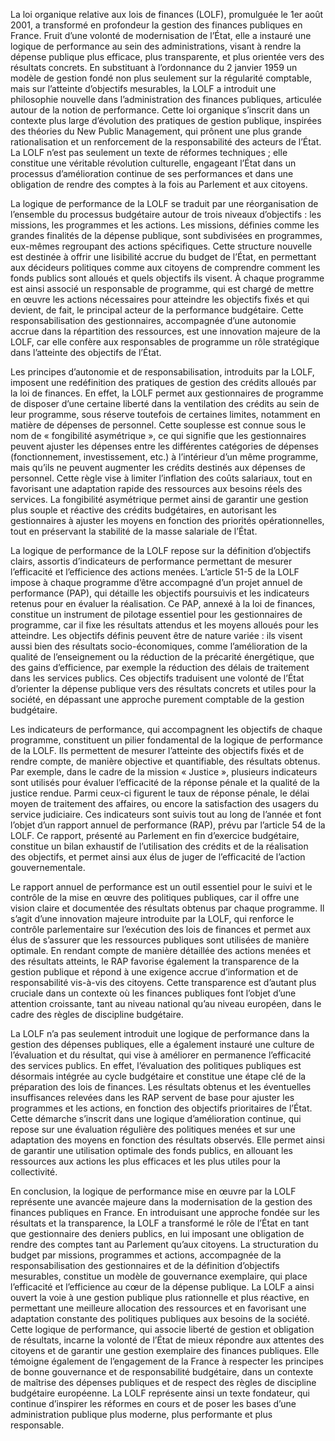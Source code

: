 La loi organique relative aux lois de finances (LOLF), promulguée le 1er août 2001, a transformé en profondeur la gestion des finances publiques en France. Fruit d’une volonté de modernisation de l’État, elle a instauré une logique de performance au sein des administrations, visant à rendre la dépense publique plus efficace, plus transparente, et plus orientée vers des résultats concrets. En substituant à l’ordonnance du 2 janvier 1959 un modèle de gestion fondé non plus seulement sur la régularité comptable, mais sur l’atteinte d’objectifs mesurables, la LOLF a introduit une philosophie nouvelle dans l’administration des finances publiques, articulée autour de la notion de performance. Cette loi organique s’inscrit dans un contexte plus large d’évolution des pratiques de gestion publique, inspirées des théories du New Public Management, qui prônent une plus grande rationalisation et un renforcement de la responsabilité des acteurs de l’État. La LOLF n’est pas seulement un texte de réformes techniques ; elle constitue une véritable révolution culturelle, engageant l’État dans un processus d’amélioration continue de ses performances et dans une obligation de rendre des comptes à la fois au Parlement et aux citoyens.

La logique de performance de la LOLF se traduit par une réorganisation de l’ensemble du processus budgétaire autour de trois niveaux d’objectifs : les missions, les programmes et les actions. Les missions, définies comme les grandes finalités de la dépense publique, sont subdivisées en programmes, eux-mêmes regroupant des actions spécifiques. Cette structure nouvelle est destinée à offrir une lisibilité accrue du budget de l’État, en permettant aux décideurs politiques comme aux citoyens de comprendre comment les fonds publics sont alloués et quels objectifs ils visent. À chaque programme est ainsi associé un responsable de programme, qui est chargé de mettre en œuvre les actions nécessaires pour atteindre les objectifs fixés et qui devient, de fait, le principal acteur de la performance budgétaire. Cette responsabilisation des gestionnaires, accompagnée d’une autonomie accrue dans la répartition des ressources, est une innovation majeure de la LOLF, car elle confère aux responsables de programme un rôle stratégique dans l’atteinte des objectifs de l’État.

Les principes d’autonomie et de responsabilisation, introduits par la LOLF, imposent une redéfinition des pratiques de gestion des crédits alloués par la loi de finances. En effet, la LOLF permet aux gestionnaires de programme de disposer d’une certaine liberté dans la ventilation des crédits au sein de leur programme, sous réserve toutefois de certaines limites, notamment en matière de dépenses de personnel. Cette souplesse est connue sous le nom de « fongibilité asymétrique », ce qui signifie que les gestionnaires peuvent ajuster les dépenses entre les différentes catégories de dépenses (fonctionnement, investissement, etc.) à l’intérieur d’un même programme, mais qu’ils ne peuvent augmenter les crédits destinés aux dépenses de personnel. Cette règle vise à limiter l’inflation des coûts salariaux, tout en favorisant une adaptation rapide des ressources aux besoins réels des services. La fongibilité asymétrique permet ainsi de garantir une gestion plus souple et réactive des crédits budgétaires, en autorisant les gestionnaires à ajuster les moyens en fonction des priorités opérationnelles, tout en préservant la stabilité de la masse salariale de l’État.

La logique de performance de la LOLF repose sur la définition d’objectifs clairs, assortis d’indicateurs de performance permettant de mesurer l’efficacité et l’efficience des actions menées. L’article 51-5 de la LOLF impose à chaque programme d’être accompagné d’un projet annuel de performance (PAP), qui détaille les objectifs poursuivis et les indicateurs retenus pour en évaluer la réalisation. Ce PAP, annexé à la loi de finances, constitue un instrument de pilotage essentiel pour les gestionnaires de programme, car il fixe les résultats attendus et les moyens alloués pour les atteindre. Les objectifs définis peuvent être de nature variée : ils visent aussi bien des résultats socio-économiques, comme l’amélioration de la qualité de l’enseignement ou la réduction de la précarité énergétique, que des gains d’efficience, par exemple la réduction des délais de traitement dans les services publics. Ces objectifs traduisent une volonté de l’État d’orienter la dépense publique vers des résultats concrets et utiles pour la société, en dépassant une approche purement comptable de la gestion budgétaire.

Les indicateurs de performance, qui accompagnent les objectifs de chaque programme, constituent un pilier fondamental de la logique de performance de la LOLF. Ils permettent de mesurer l’atteinte des objectifs fixés et de rendre compte, de manière objective et quantifiable, des résultats obtenus. Par exemple, dans le cadre de la mission « Justice », plusieurs indicateurs sont utilisés pour évaluer l’efficacité de la réponse pénale et la qualité de la justice rendue. Parmi ceux-ci figurent le taux de réponse pénale, le délai moyen de traitement des affaires, ou encore la satisfaction des usagers du service judiciaire. Ces indicateurs sont suivis tout au long de l’année et font l’objet d’un rapport annuel de performance (RAP), prévu par l’article 54 de la LOLF. Ce rapport, présenté au Parlement en fin d’exercice budgétaire, constitue un bilan exhaustif de l’utilisation des crédits et de la réalisation des objectifs, et permet ainsi aux élus de juger de l’efficacité de l’action gouvernementale.

Le rapport annuel de performance est un outil essentiel pour le suivi et le contrôle de la mise en œuvre des politiques publiques, car il offre une vision claire et documentée des résultats obtenus par chaque programme. Il s’agit d’une innovation majeure introduite par la LOLF, qui renforce le contrôle parlementaire sur l’exécution des lois de finances et permet aux élus de s’assurer que les ressources publiques sont utilisées de manière optimale. En rendant compte de manière détaillée des actions menées et des résultats atteints, le RAP favorise également la transparence de la gestion publique et répond à une exigence accrue d’information et de responsabilité vis-à-vis des citoyens. Cette transparence est d’autant plus cruciale dans un contexte où les finances publiques font l’objet d’une attention croissante, tant au niveau national qu’au niveau européen, dans le cadre des règles de discipline budgétaire.

La LOLF n’a pas seulement introduit une logique de performance dans la gestion des dépenses publiques, elle a également instauré une culture de l’évaluation et du résultat, qui vise à améliorer en permanence l’efficacité des services publics. En effet, l’évaluation des politiques publiques est désormais intégrée au cycle budgétaire et constitue une étape clé de la préparation des lois de finances. Les résultats obtenus et les éventuelles insuffisances relevées dans les RAP servent de base pour ajuster les programmes et les actions, en fonction des objectifs prioritaires de l’État. Cette démarche s’inscrit dans une logique d’amélioration continue, qui repose sur une évaluation régulière des politiques menées et sur une adaptation des moyens en fonction des résultats observés. Elle permet ainsi de garantir une utilisation optimale des fonds publics, en allouant les ressources aux actions les plus efficaces et les plus utiles pour la collectivité.

En conclusion, la logique de performance mise en œuvre par la LOLF représente une avancée majeure dans la modernisation de la gestion des finances publiques en France. En introduisant une approche fondée sur les résultats et la transparence, la LOLF a transformé le rôle de l’État en tant que gestionnaire des deniers publics, en lui imposant une obligation de rendre des comptes tant au Parlement qu’aux citoyens. La structuration du budget par missions, programmes et actions, accompagnée de la responsabilisation des gestionnaires et de la définition d’objectifs mesurables, constitue un modèle de gouvernance exemplaire, qui place l’efficacité et l’efficience au cœur de la dépense publique. La LOLF a ainsi ouvert la voie à une gestion publique plus rationnelle et plus réactive, en permettant une meilleure allocation des ressources et en favorisant une adaptation constante des politiques publiques aux besoins de la société. Cette logique de performance, qui associe liberté de gestion et obligation de résultats, incarne la volonté de l’État de mieux répondre aux attentes des citoyens et de garantir une gestion exemplaire des finances publiques. Elle témoigne également de l’engagement de la France à respecter les principes de bonne gouvernance et de responsabilité budgétaire, dans un contexte de maîtrise des dépenses publiques et de respect des règles de discipline budgétaire européenne. La LOLF représente ainsi un texte fondateur, qui continue d’inspirer les réformes en cours et de poser les bases d’une administration publique plus moderne, plus performante et plus responsable.